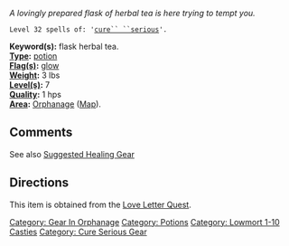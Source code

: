 *A lovingly prepared flask of herbal tea is here trying to tempt you.*

`Level 32 spells of: '`[`cure`` ``serious`](Cure_Serious "wikilink")`'.`

**Keyword(s):** flask herbal tea.  
**[Type](:Category:_Object_Types "wikilink"):**
[potion](:Category:_Potions "wikilink")  
**[Flag(s)](:Category:_Object_Flags "wikilink"):**
[glow](Glow_Flag "wikilink")  
**[Weight](Object_Weight "wikilink"):** 3 lbs  
**[Level(s)](Object_Level "wikilink"):** 7  
**[Quality](Object_Quality "wikilink"):** 1 hps  
**[Area](:Category:_Areas "wikilink"):**
[Orphanage](:Category:_Orphanage "wikilink")
([Map](Orphanage_Map "wikilink")).  

## Comments

See also [Suggested Healing
Gear](Suggested_Spellcasting_Gear#Suggested_Healing_Gear "wikilink")

## Directions

This item is obtained from the [Love Letter
Quest](Love_Letter_Quest "wikilink").

[Category: Gear In Orphanage](Category:_Gear_In_Orphanage "wikilink")
[Category: Potions](Category:_Potions "wikilink") [Category: Lowmort
1-10 Casties](Category:_Lowmort_1-10_Casties "wikilink") [Category: Cure
Serious Gear](Category:_Cure_Serious_Gear "wikilink")
